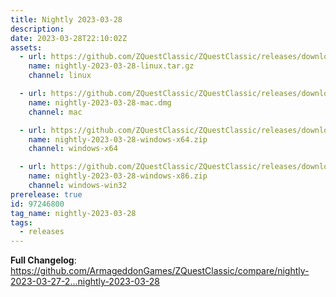 ```yaml
---
title: Nightly 2023-03-28
description: 
date: 2023-03-28T22:10:02Z
assets: 
  - url: https://github.com/ZQuestClassic/ZQuestClassic/releases/download/nightly-2023-03-28/nightly-2023-03-28-linux.tar.gz
    name: nightly-2023-03-28-linux.tar.gz
    channel: linux

  - url: https://github.com/ZQuestClassic/ZQuestClassic/releases/download/nightly-2023-03-28/nightly-2023-03-28-mac.dmg
    name: nightly-2023-03-28-mac.dmg
    channel: mac

  - url: https://github.com/ZQuestClassic/ZQuestClassic/releases/download/nightly-2023-03-28/nightly-2023-03-28-windows-x64.zip
    name: nightly-2023-03-28-windows-x64.zip
    channel: windows-x64

  - url: https://github.com/ZQuestClassic/ZQuestClassic/releases/download/nightly-2023-03-28/nightly-2023-03-28-windows-x86.zip
    name: nightly-2023-03-28-windows-x86.zip
    channel: windows-win32
prerelease: true
id: 97246800
tag_name: nightly-2023-03-28
tags:
  - releases
---
```


**Full Changelog**: https://github.com/ArmageddonGames/ZQuestClassic/compare/nightly-2023-03-27-2...nightly-2023-03-28

